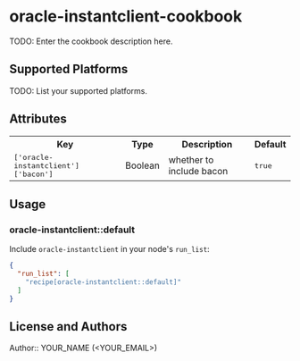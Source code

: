 # oracle-instantclient-cookbook

TODO: Enter the cookbook description here.

## Supported Platforms

TODO: List your supported platforms.

## Attributes

<table>
  <tr>
    <th>Key</th>
    <th>Type</th>
    <th>Description</th>
    <th>Default</th>
  </tr>
  <tr>
    <td><tt>['oracle-instantclient']['bacon']</tt></td>
    <td>Boolean</td>
    <td>whether to include bacon</td>
    <td><tt>true</tt></td>
  </tr>
</table>

## Usage

### oracle-instantclient::default

Include `oracle-instantclient` in your node's `run_list`:

```json
{
  "run_list": [
    "recipe[oracle-instantclient::default]"
  ]
}
```

## License and Authors

Author:: YOUR_NAME (<YOUR_EMAIL>)
